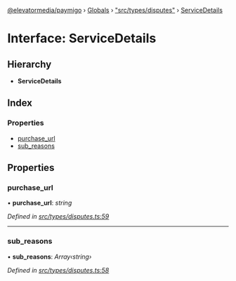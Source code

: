 [@elevatormedia/paymigo](../README.md) › [Globals](../globals.md) › ["src/types/disputes"](../modules/_src_types_disputes_.md) › [ServiceDetails](_src_types_disputes_.servicedetails.md)

# Interface: ServiceDetails

## Hierarchy

-   **ServiceDetails**

## Index

### Properties

-   [purchase_url](_src_types_disputes_.servicedetails.md#purchase_url)
-   [sub_reasons](_src_types_disputes_.servicedetails.md#sub_reasons)

## Properties

### purchase_url

• **purchase_url**: _string_

_Defined in [src/types/disputes.ts:59](https://github.com/ELEVATORmedia/paymigo/blob/7be1a84/src/types/disputes.ts#L59)_

---

### sub_reasons

• **sub_reasons**: _Array‹string›_

_Defined in [src/types/disputes.ts:58](https://github.com/ELEVATORmedia/paymigo/blob/7be1a84/src/types/disputes.ts#L58)_
